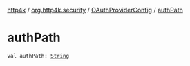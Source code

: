 [http4k](../../index.md) / [org.http4k.security](../index.md) / [OAuthProviderConfig](index.md) / [authPath](./auth-path.md)

# authPath

`val authPath: `[`String`](https://kotlinlang.org/api/latest/jvm/stdlib/kotlin/-string/index.html)